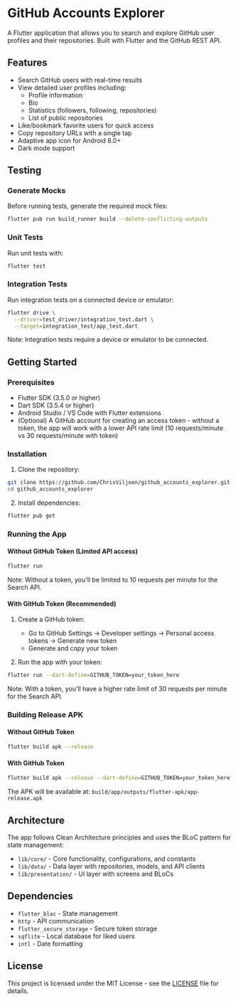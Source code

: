 # GitHub Accounts Explorer

A Flutter application that allows you to search and explore GitHub user profiles and their repositories. Built with Flutter and the GitHub REST API.

## Features

- Search GitHub users with real-time results
- View detailed user profiles including:
  - Profile information
  - Bio
  - Statistics (followers, following, repositories)
  - List of public repositories
- Like/bookmark favorite users for quick access
- Copy repository URLs with a single tap
- Adaptive app icon for Android 8.0+
- Dark mode support

## Testing

### Generate Mocks
Before running tests, generate the required mock files:
```bash
flutter pub run build_runner build --delete-conflicting-outputs
```

### Unit Tests
Run unit tests with:
```bash
flutter test
```

### Integration Tests
Run integration tests on a connected device or emulator:
```bash
flutter drive \
  --driver=test_driver/integration_test.dart \
  --target=integration_test/app_test.dart
```

Note: Integration tests require a device or emulator to be connected.

## Getting Started

### Prerequisites

- Flutter SDK (3.5.0 or higher)
- Dart SDK (3.5.4 or higher)
- Android Studio / VS Code with Flutter extensions
- (Optional) A GitHub account for creating an access token - without a token, the app will work with a lower API rate limit (10 requests/minute vs 30 requests/minute with token)

### Installation

1. Clone the repository:
```bash
git clone https://github.com/ChrisViljoen/github_accounts_explorer.git
cd github_accounts_explorer
```

2. Install dependencies:
```bash
flutter pub get
```

### Running the App

#### Without GitHub Token (Limited API access)
```bash
flutter run
```
Note: Without a token, you'll be limited to 10 requests per minute for the Search API.

#### With GitHub Token (Recommended)
1. Create a GitHub token:
   - Go to GitHub Settings → Developer settings → Personal access tokens → Generate new token
   - Generate and copy your token

2. Run the app with your token:
```bash
flutter run --dart-define=GITHUB_TOKEN=your_token_here
```

Note: With a token, you'll have a higher rate limit of 30 requests per minute for the Search API.

### Building Release APK

#### Without GitHub Token
```bash
flutter build apk --release
```

#### With GitHub Token
```bash
flutter build apk --release --dart-define=GITHUB_TOKEN=your_token_here
```

The APK will be available at: `build/app/outputs/flutter-apk/app-release.apk`

## Architecture

The app follows Clean Architecture principles and uses the BLoC pattern for state management:

- `lib/core/` - Core functionality, configurations, and constants
- `lib/data/` - Data layer with repositories, models, and API clients
- `lib/presentation/` - UI layer with screens and BLoCs

## Dependencies

- `flutter_bloc` - State management
- `http` - API communication
- `flutter_secure_storage` - Secure token storage
- `sqflite` - Local database for liked users
- `intl` - Date formatting

## License

This project is licensed under the MIT License - see the [LICENSE](LICENSE) file for details.
